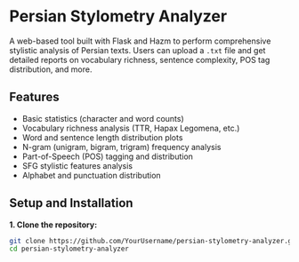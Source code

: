 # Persian Stylometry Analyzer

A web-based tool built with Flask and Hazm to perform comprehensive stylistic analysis of Persian texts. Users can upload a `.txt` file and get detailed reports on vocabulary richness, sentence complexity, POS tag distribution, and more.

## Features
- Basic statistics (character and word counts)
- Vocabulary richness analysis (TTR, Hapax Legomena, etc.)
- Word and sentence length distribution plots
- N-gram (unigram, bigram, trigram) frequency analysis
- Part-of-Speech (POS) tagging and distribution
- SFG stylistic features analysis
- Alphabet and punctuation distribution

## Setup and Installation

**1. Clone the repository:**
```bash
git clone https://github.com/YourUsername/persian-stylometry-analyzer.git
cd persian-stylometry-analyzer
